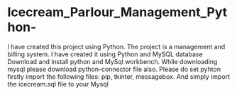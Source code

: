 # Icecream_Parlour_Management_Python-
I have created this project using Python. The project is a management and billing  system. I have created it using Python and MySQL database 
Download and install python and MySql workbench.
While downloading mysql please download python-connector file also.
Please do set pyhton firstly import the following files:
pip, tkinter, messagebox.
And simply import the icecream.sql file to your Mysql

